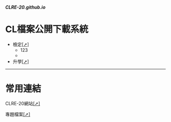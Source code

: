 ##### CLRE-20.github.io

# CL檔案公開下載系統
- 檢定[[➚]]()
  - 123
  - 
- 升學[[➚]]()

---
# 常用連結
CLRE-20網站[[➚]](https://clre20.mcooest.us.kg)

專題檔案[[➚]](https://github.com/clre20/Earthquake-power-system-2024-Topics)
